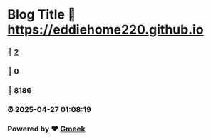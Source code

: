 # Blog Title :link: https://eddiehome220.github.io 
### :page_facing_up: [2](https://eddiehome220.github.io/tag.html) 
### :speech_balloon: 0 
### :hibiscus: 8186 
### :alarm_clock: 2025-04-27 01:08:19 
### Powered by :heart: [Gmeek](https://github.com/Meekdai/Gmeek)
